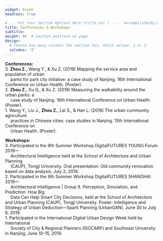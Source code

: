 ```yaml
---
widget: blank
headless: true

# ... Put Your Section Options Here (title etc.) ...  'Accomplish&shy;ments'
title: Conferences & Workshops
subtitle:
weight: 60  # section position on page
design:
  # Choose how many columns the section has. Valid values: 1 or 2.
  columns: '2'
---
```


**Conferences:**\
3\. **Zhou Z.**, Wang Y., & Xu Z. (2019) Mapping the service area and population of urban <br /> &emsp; parks for park city initiative: a case study of Nanjing. 16th International Conference on Urban Health. (Poster).\
2\. **Zhou Z.**, Xu Q., & Xu Z. (2019) Measuring the walkability around the urban parks: a <br /> &emsp; case study of Nanjing. 16th International Conference on Urban Health. (Poster).\
1\. Wang Y., Liu J., **Zhou Z.**, Lai S., & Han L. (2018) The urban community agriculture <br /> &emsp; practices in Chinese cities: case studies in Nanjing. 15th International Conference on <br /> &emsp; Urban Health. (Poster).

**Workshops:**\
3\. Participated in the 9th Summer Workshop DigitalFUTURES YOUNG Forum 2019— <br /> &emsp; Architectural Intelligence held at the School of Architecture and Urban Planning <br /> &emsp; (CAUP), Tongji University. Oral presentation: Old community renovation based on data analysis. July 2, 2019.\
2\. Participated in the 9th Summer Workshop DigitalFUTURES SHANGHAI 2019— <br /> &emsp; Architectural Intelligence | Group 8. Perception, Simulation, and Prediction: How Big <br /> &emsp; Data Can Help Smart City Decisions, held at the School of Architecture and Urban Planning (CAUP), Tongji University. Poster: Intelligence and Strategy of Urban Deduction—Spark Planning (UrbanGAN). June 30 to July 6, 2019.\
1\. Participated in the International Digital Urban Design Week held by International <br /> &emsp; Society of City & Regional Planners (ISOCARP) and Southeast University in Nanjing, June 10-15, 2019.
